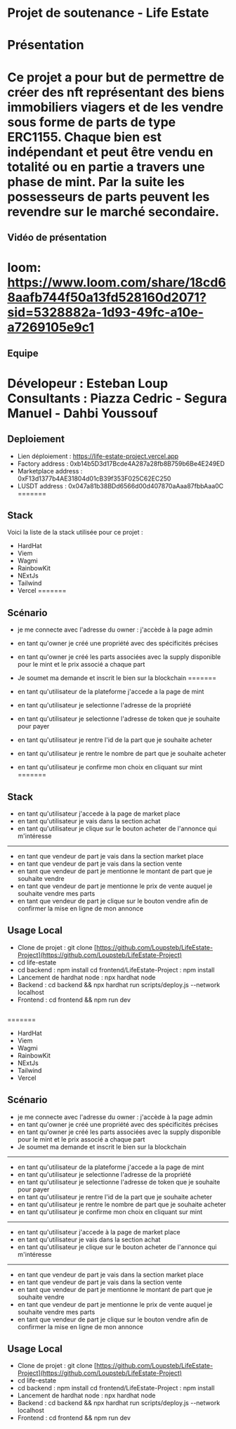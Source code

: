 # Projet de soutenance - Life Estate

# Présentation

Ce projet a pour but de permettre de créer des nft représentant des biens immobiliers viagers et de les vendre sous forme de parts de type ERC1155. Chaque bien est indépendant et peut être vendu en totalité ou en partie a travers une phase de mint. Par la suite les possesseurs de parts peuvent les revendre sur le marché secondaire.
=======

## Vidéo de présentation

loom: https://www.loom.com/share/18cd68aafb744f50a13fd528160d2071?sid=5328882a-1d93-49fc-a10e-a7269105e9c1
=======

## Equipe

Dévelopeur : Esteban Loup
Consultants : Piazza Cedric - Segura Manuel - Dahbi Youssouf
=======

## Deploiement

- Lien déploiement : https://life-estate-project.vercel.app
- Factory address : 0xb14b5D3d17Bcde4A287a28fb8B759b6Be4E249ED
- Marketplace address : 0xF13d1377b4AE31804d01cB39f353F025C62EC250
- LUSDT address : 0x047a81b38BDd6566d00d407870aAaa87fbbAaa0C
=======
## Stack

Voici la liste de la stack utilisée pour ce projet :

- HardHat
- Viem
- Wagmi
- RainbowKit
- NExtJs
- Tailwind
- Vercel
=======
## Scénario

- je me connecte avec l'adresse du owner : j'accède à la page admin
- en tant qu'owner je créé une propriété avec des spécificités précises
- en tant qu'owner je créé les parts associées avec la supply disponible pour le mint et le prix associé a chaque part
- Je soumet ma demande et inscrit le bien sur la blockchain
=======


- en tant qu'utilisateur de la plateforme j'accede a la page de mint
- en tant qu'utilisateur je selectionne l'adresse de la propriété
- en tant qu'utilisateur je selectionne l'adresse de token que je souhaite pour payer
- en tant qu'utilisateur je rentre l'id de la part que je souhaite acheter
- en tant qu'utilisateur je rentre le nombre de part que je souhaite acheter
- en tant qu'utilisateur je confirme mon choix en cliquant sur mint
=======
## Stack

- en tant qu'utilisateur j'accede à la page de market place
- en tant qu'utilisateur je vais dans la section achat
- en tant qu'utilisateur je clique sur le bouton acheter de l'annonce qui m'intéresse

---

- en tant que vendeur de part je vais dans la section market place
- en tant que vendeur de part je vais dans la section vente
- en tant que vendeur de part je mentionne le montant de part que je souhaite vendre
- en tant que vendeur de part je mentionne le prix de vente auquel je souhaite vendre mes parts
- en tant que vendeur de part je clique sur le bouton vendre afin de confirmer la mise en ligne de mon annonce

## Usage Local

- Clone de projet : git clone [https://github.com/Loupsteb/LifeEstate-Project](https://github.com/Loupsteb/LifeEstate-Project)
- cd life-estate
- cd backend : npm install cd frontend/LifeEstate-Project : npm install
- Lancement de hardhat node : npx hardhat node
- Backend : cd backend && npx hardhat run scripts/deploy.js --network localhost
- Frontend : cd frontend && npm run dev

```

```
=======
 - HardHat 
 - Viem
 - Wagmi 
 - RainbowKit 
 - NExtJs 
 - Tailwind 
 - Vercel

## Scénario

 - je me connecte avec l'adresse du owner : j'accède à la page admin
 - en tant qu'owner je créé une propriété avec des spécificités précises
 - en tant qu'owner je créé les parts associées avec la supply disponible pour le mint et le prix associé a chaque part
 - Je soumet ma demande et inscrit le bien sur la blockchain
 --------
 
 - en tant qu'utilisateur de la plateforme j'accede a la page de mint
 - en tant qu'utilisateur je selectionne l'adresse de la propriété
 - en tant qu'utilisateur je selectionne l'adresse de token que je souhaite pour payer
 - en tant qu'utilisateur je rentre l'id de la part que je souhaite acheter
 - en tant qu'utilisateur je rentre le nombre de part que je souhaite acheter
 - en tant qu'utilisateur je confirme mon choix en cliquant sur mint
 --------
 
 - en tant qu'utilisateur j'accede à la page de market place
 - en tant qu'utilisateur je vais dans la section achat
 - en tant qu'utilisateur je clique sur le bouton acheter de l'annonce qui m'intéresse
 ----
 
 - en tant que vendeur de part je vais dans la section market place
 - en tant que vendeur de part je vais dans la section vente
 - en tant que vendeur de part je mentionne le montant de part que je souhaite vendre
 - en tant que vendeur de part je mentionne le prix de vente auquel je souhaite vendre mes parts
 - en tant que vendeur de part je clique sur le bouton vendre afin de confirmer la mise en ligne de mon annonce

## Usage Local

 - Clone de projet : git clone [https://github.com/Loupsteb/LifeEstate-Project](https://github.com/Loupsteb/LifeEstate-Project)
 - cd life-estate
 - cd backend : npm install cd frontend/LifeEstate-Project : npm install
 - Lancement de hardhat node : npx hardhat node
 - Backend : cd backend && npx hardhat run scripts/deploy.js --network localhost
 - Frontend : cd frontend && npm run dev

```
